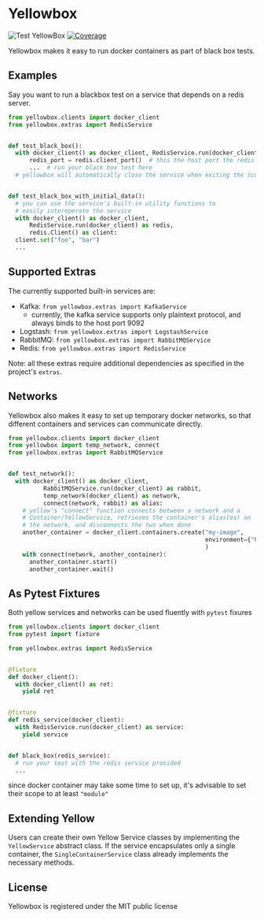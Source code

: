 # Yellowbox
![Test YellowBox](https://github.com/biocatchltd/yellowbox/workflows/Test%20YellowBox/badge.svg?branch=master)
[![Coverage](https://codecov.io/github/biocatchltd/yellowbox/coverage.svg?branch=master)](https://codecov.io/github/biocatchltd/yellowbox?branch=master)


Yellowbox makes it easy to run docker containers as part of black box tests.
## Examples
Say you want to run a blackbox test on a service that depends on a redis server.

```python
from yellowbox.clients import docker_client
from yellowbox.extras import RedisService


def test_black_box():
  with docker_client() as docker_client, RedisService.run(docker_client) as redis:
      redis_port = redis.client_port()  # this the host port the redis
      ...  # run your black box test here
  # yellowbox will automatically close the service when exiting the scope


def test_black_box_with_initial_data():
  # you can use the service's built-in utility functions to
  # easily interoperate the service
  with docker_client() as docker_client,
      RedisService.run(docker_client) as redis,
      redis.Client() as client:
  client.set("foo", "bar")
  ...
```
## Supported Extras
The currently supported built-in services are:
* Kafka: `from yellowbox.extras import KafkaService`
    * currently, the kafka service supports only plaintext protocol, and always binds to the host port 9092
* Logstash: `from yellowbox.extras import LogstashService`
* RabbitMQ: `from yellowbox.extras import RabbitMQService`
* Redis: `from yellowbox.extras import RedisService`

Note: all these extras require additional dependencies as specified in the project's `extras`.
## Networks
Yellowbox also makes it easy to set up temporary docker networks, so that different containers and services can
communicate directly.

```python
from yellowbox.clients import docker_client
from yellowbox import temp_network, connect
from yellowbox.extras import RabbitMQService


def test_network():
  with docker_client() as docker_client,
          RabbitMQService.run(docker_client) as rabbit,
          temp_network(docker_client) as network,
          connect(network, rabbit) as alias:
    # yellow's "connect" function connects between a network and a
    # Container/YellowService, retrieves the container's alias(es) on 
    # the network, and disconnects the two when done
    another_container = docker_client.containers.create("my-image",
                                                        environment={"RABBITMQ_HOSTNAME": alias[0]}
                                                        )
    with connect(network, another_container):
      another_container.start()
      another_container.wait()
```
## As Pytest Fixtures
Both yellow services and networks can be used fluently with `pytest` fixures

```python
from yellowbox.clients import docker_client
from pytest import fixture

from yellowbox.extras import RedisService


@fixture
def docker_client():
  with docker_client() as ret:
    yield ret


@fixture
def redis_service(docker_client):
  with RedisService.run(docker_client) as service:
    yield service


def black_box(redis_service):
  # run your test with the redis service provided
  ...
```
since docker container may take some time to set up, it's advisable to set their scope to at least `"module"`
## Extending Yellow
Users can create their own Yellow Service classes by implementing the `YellowService` abstract class.
If the service encapsulates only a single container, the `SingleContainerService` class already implements
the necessary methods.

## License
Yellowbox is registered under the MIT public license
